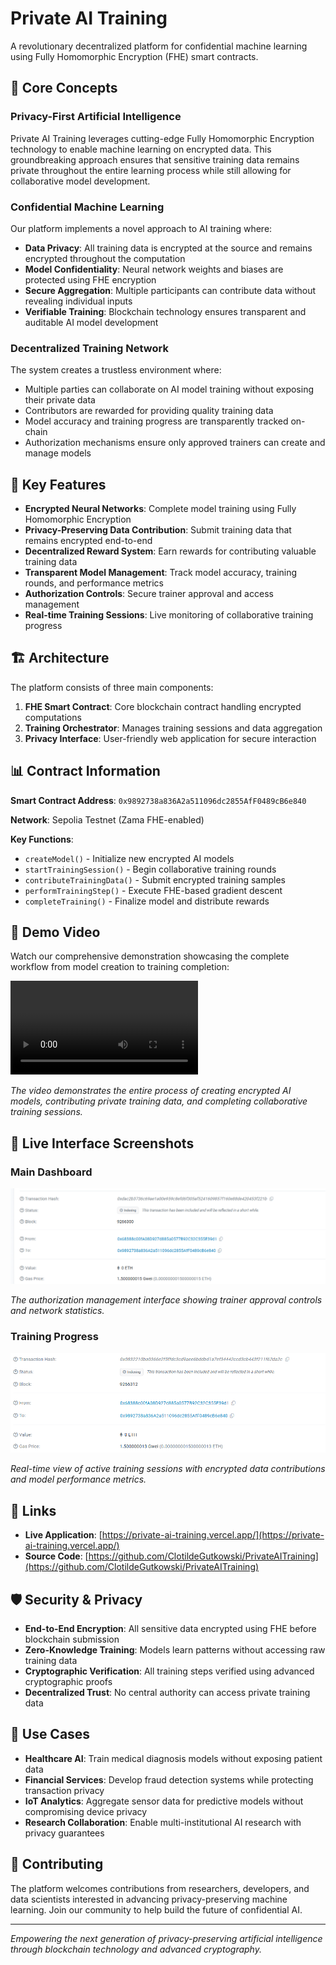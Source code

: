 # Private AI Training

A revolutionary decentralized platform for confidential machine learning using Fully Homomorphic Encryption (FHE) smart contracts.

## 🔐 Core Concepts

### Privacy-First Artificial Intelligence
Private AI Training leverages cutting-edge Fully Homomorphic Encryption technology to enable machine learning on encrypted data. This groundbreaking approach ensures that sensitive training data remains private throughout the entire learning process while still allowing for collaborative model development.

### Confidential Machine Learning
Our platform implements a novel approach to AI training where:
- **Data Privacy**: All training data is encrypted at the source and remains encrypted throughout the computation
- **Model Confidentiality**: Neural network weights and biases are protected using FHE encryption
- **Secure Aggregation**: Multiple participants can contribute data without revealing individual inputs
- **Verifiable Training**: Blockchain technology ensures transparent and auditable AI model development

### Decentralized Training Network
The system creates a trustless environment where:
- Multiple parties can collaborate on AI model training without exposing their private data
- Contributors are rewarded for providing quality training data
- Model accuracy and training progress are transparently tracked on-chain
- Authorization mechanisms ensure only approved trainers can create and manage models

## 🚀 Key Features

- **Encrypted Neural Networks**: Complete model training using Fully Homomorphic Encryption
- **Privacy-Preserving Data Contribution**: Submit training data that remains encrypted end-to-end
- **Decentralized Reward System**: Earn rewards for contributing valuable training data
- **Transparent Model Management**: Track model accuracy, training rounds, and performance metrics
- **Authorization Controls**: Secure trainer approval and access management
- **Real-time Training Sessions**: Live monitoring of collaborative training progress

## 🏗️ Architecture

The platform consists of three main components:

1. **FHE Smart Contract**: Core blockchain contract handling encrypted computations
2. **Training Orchestrator**: Manages training sessions and data aggregation
3. **Privacy Interface**: User-friendly web application for secure interaction

## 📊 Contract Information

**Smart Contract Address**: `0x9892738a836A2a511096dc2855AfF0489cB6e840`

**Network**: Sepolia Testnet (Zama FHE-enabled)

**Key Functions**:
- `createModel()` - Initialize new encrypted AI models
- `startTrainingSession()` - Begin collaborative training rounds
- `contributeTrainingData()` - Submit encrypted training samples
- `performTrainingStep()` - Execute FHE-based gradient descent
- `completeTraining()` - Finalize model and distribute rewards

## 🎥 Demo Video

Watch our comprehensive demonstration showcasing the complete workflow from model creation to training completion:

![Demo Video](PrivateAITraining.mp4)

*The video demonstrates the entire process of creating encrypted AI models, contributing private training data, and completing collaborative training sessions.*

## 📸 Live Interface Screenshots

### Main Dashboard
![Authorization Management](Authorization%20Management.png)

*The authorization management interface showing trainer approval controls and network statistics.*

### Training Progress
![Training Screenshot](Screenshot.png)

*Real-time view of active training sessions with encrypted data contributions and model performance metrics.*

## 🔗 Links

- **Live Application**: [https://private-ai-training.vercel.app/](https://private-ai-training.vercel.app/)
- **Source Code**: [https://github.com/ClotildeGutkowski/PrivateAITraining](https://github.com/ClotildeGutkowski/PrivateAITraining)

## 🛡️ Security & Privacy

- **End-to-End Encryption**: All sensitive data encrypted using FHE before blockchain submission
- **Zero-Knowledge Training**: Models learn patterns without accessing raw training data
- **Cryptographic Verification**: All training steps verified using advanced cryptographic proofs
- **Decentralized Trust**: No central authority can access private training data

## 🌟 Use Cases

- **Healthcare AI**: Train medical diagnosis models without exposing patient data
- **Financial Services**: Develop fraud detection systems while protecting transaction privacy
- **IoT Analytics**: Aggregate sensor data for predictive models without compromising device privacy
- **Research Collaboration**: Enable multi-institutional AI research with privacy guarantees

## 🤝 Contributing

The platform welcomes contributions from researchers, developers, and data scientists interested in advancing privacy-preserving machine learning. Join our community to help build the future of confidential AI.

---

*Empowering the next generation of privacy-preserving artificial intelligence through blockchain technology and advanced cryptography.*